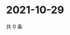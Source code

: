 # 2021-10-29

共 0 条

<!-- BEGIN WEIBO -->
<!-- 最后更新时间 Fri Oct 29 2021 21:20:22 GMT+0800 (China Standard Time) -->

<!-- END WEIBO -->
